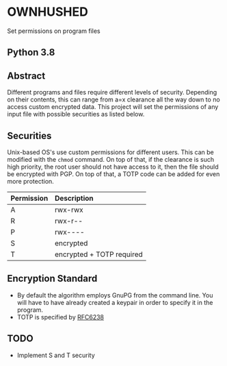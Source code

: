 # OWNHUSHED
Set permissions on program files
## Python 3.8
## Abstract
Different programs and files require different levels of security. Depending on their contents, this can range from a=x clearance all the way down to no access custom encrypted data. This project will set the permissions of any input file with possible securities as listed below.
## Securities
Unix-based OS's use custom permissions for different users. This can be modified with the `chmod` command. On top of that, if the clearance is such high priority, the root user should not have access to it, then the file should be encrypted with PGP. On top of that, a TOTP code can be added for even more protection.

| Permission | Description               |
| ---------- | :------------------------ |
| A          | rwx-rwx                   |
| R          | rwx-r--                   |
| P          | rwx----                   |
| S          | encrypted                 |
| T          | encrypted + TOTP required |
## Encryption Standard
- By default the algorithm employs GnuPG from the command line. You will have to have already created a keypair in order to specify it in the program.
- TOTP is specified by [RFC6238](https://tools.ietf.org/html/rfc6238)
## TODO
- Implement S and T security